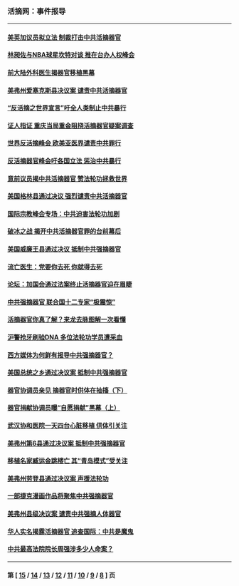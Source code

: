 ### 活摘网：事件报导
---
#### [美英加议员拟立法 制裁打击中共活摘器官](../../pages/nf5877/n13430251.md?02260430) 
#### [林昶佐与NBA球星坎特对谈 推在台办人权峰会](../../pages/nf5877/n13414467.md?02260430) 
#### [前大陆外科医生揭器官移植黑幕](../../pages/nf5877/n13401416.md?02260430) 
#### [美弗州爱塞克斯县决议案 谴责中共活摘器官](../../pages/nf5877/n13320919.md?02260430) 
#### [“反活摘之世界宣言”吁全人类制止中共暴行](../../pages/nf5877/n13259730.md?02260430) 
#### [证人指证 重庆当局重金阻挠活摘器官疑案调查](../../pages/nf5877/n13259127.md?02260430) 
#### [世界反活摘峰会 欧美亚医界谴责中共罪行](../../pages/nf5877/n13253550.md?02260430) 
#### [反活摘器官峰会吁各国立法 惩治中共暴行](../../pages/nf5877/n13245052.md?02260430) 
#### [意前议员揭中共活摘器官 赞法轮功拯救世界](../../pages/nf5877/n13203445.md?02260430) 
#### [美国格林县通过决议 强烈谴责中共活摘器官](../../pages/nf5877/n13119367.md?02260430) 
#### [国际宗教峰会专场：中共迫害法轮功加剧](../../pages/nf5877/n13088279.md?02260430) 
#### [破冰之战 揭开中共活摘器官罪的台前幕后](../../pages/nf5877/n13082457.md?02260430) 
#### [美国威廉王县通过决议 抵制中共强摘器官](../../pages/nf5877/n13056521.md?02260430) 
#### [流亡医生：党要你去死 你就得去死](../../pages/nf5877/n13052835.md?02260430) 
#### [论坛：加国会通过法案终止活摘器官迫在眉睫](../../pages/nf5877/n13029839.md?02260430) 
#### [中共强摘器官 联合国十二专家“极震惊”](../../pages/nf5877/n13024313.md?02260430) 
#### [活摘器官你真了解？来龙去脉图解一次看懂](../../pages/nf5877/n13013820.md?02260430) 
#### [沪警抢牙刷验DNA 多位法轮功学员遭采血](../../pages/nf5877/n12969218.md?02260430) 
#### [西方媒体为何鲜有报导中共强摘器官？](../../pages/nf5877/n12932034.md?02260430) 
#### [美国总统之乡通过决议案 抵制中共强摘器官](../../pages/nf5877/n12908242.md?02260430) 
#### [器官协调员亲见 摘器官时供体在抽搐（下）](../../pages/nf5877/n12898622.md?02260430) 
#### [器官捐献协调员曝“自愿捐献”黑幕（上）](../../pages/nf5877/n12878830.md?02260430) 
#### [武汉协和医院一天四台心脏移植 供体引关注](../../pages/nf5877/n12863175.md?02260430) 
#### [美弗州第6县通过决议案 抵制中共强摘器官](../../pages/nf5877/n12805218.md?02260430) 
#### [移植名家臧运金跳楼亡 其“青岛模式”受关注](../../pages/nf5877/n12803746.md?02260430) 
#### [美弗州劳登县通过决议案 声援法轮功](../../pages/nf5877/n12785715.md?02260430) 
#### [一部捷克漫画作品将聚焦中共强摘器官](../../pages/nf5877/n12785954.md?02260430) 
#### [美弗州县级决议案 谴责中共强摘人体器官](../../pages/nf5877/n12721290.md?02260430) 
#### [华人实名揭露活摘器官 追查国际：中共是魔鬼](../../pages/nf5877/n12691724.md?02260430) 
#### [中共最高法院院长周强涉多少人命案？](../../pages/nf5877/n12678074.md?02260430) 

---
#### 第 [ [15](./15.md?02260430) / [14](./14.md?02260430) / [13](./13.md?02260430) / [12](./12.md?02260430) / [11](./11.md?02260430) / [10](./10.md?02260430) / [9](./9.md?02260430) / [8](./8.md?02260430) ] 页
